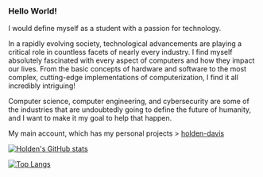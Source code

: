 ### Hello World!

I would define myself as a student with a passion for technology.

In a rapidly evolving society, technological advancements are playing a critical role in countless facets of nearly every industry. I find myself absolutely fascinated with every aspect of computers and how they impact our lives. From the basic concepts of hardware and software to the most complex, cutting-edge implementations of computerization, I find it all incredibly intriguing!

Computer science, computer engineering, and cybersecurity are some of the industries that are undoubtedly going to define the future of humanity, and I want to make it my goal to help that happen.

My main account, which has my personal projects > [holden-davis](https://github.com/holden-davis)

[![Holden's GitHub stats](https://github-readme-stats.vercel.app/api?username=holden-davis-uca&theme=github_dark&count_private=true)](https://github.com/anuraghazra/github-readme-stats)

[![Top Langs](https://github-readme-stats.vercel.app/api/top-langs/?username=holden-davis-uca&layout=compact&theme=github_dark)](https://github.com/anuraghazra/github-readme-stats)
